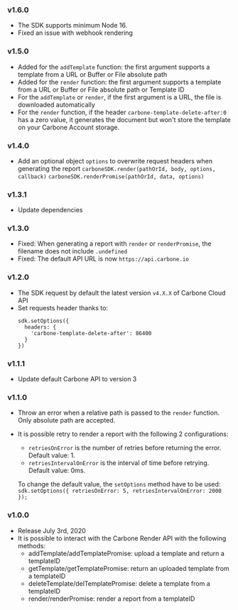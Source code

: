 ### v1.6.0
  - The SDK supports minimum Node 16.
  - Fixed an issue with webhook rendering

### v1.5.0
  - Added for the `addTemplate` function: the first argument supports a template from a URL or Buffer or File absolute path
  - Added for the `render` function: the first argument supports a template from a URL or Buffer or File absolute path or Template ID
  - For the `addTemplate` or `render`, if the first argument is a URL, the file is downloaded automatically
  - For the `render` function, if the header `carbone-template-delete-after:0` has a zero value, it generates the document but won't store the template on your Carbone Account storage.

### v1.4.0
  - Add an optional object `options` to overwrite request headers when generating the report
    `carboneSDK.render(pathOrId, body, options, callback)` 
    `carboneSDK.renderPromise(pathOrId, data, options)` 

### v1.3.1
  - Update dependencies

### v1.3.0
  - Fixed: When generating a report with `render` or `renderPromise`, the filename does not include `.undefined`
  - Fixed: The default API URL is now `https://api.carbone.io`

### v1.2.0
  - The SDK request by default the latest version `v4.X.X` of Carbone Cloud API
  - Set requests header thanks to:
    ```
    sdk.setOptions({
      headers: {
        'carbone-template-delete-after': 86400
      }
    })
    ```

### v1.1.1
  - Update default Carbone API to version 3

### v1.1.0
  - Throw an error when a relative path is passed to the `render` function. Only absolute path are accepted.
  - It is possible retry to render a report with the following 2 configurations:
    - `retriesOnError` is the number of retries before returning the error. Default value: 1.
    - `retriesIntervalOnError` is the interval of time before retrying. Default value: 0ms.

    To change the default value, the `setOptions` method have to be used: `sdk.setOptions({ retriesOnError: 5, retriesIntervalOnError: 2000 });`

### v1.0.0
  - Release July 3rd, 2020
  - It is possible to interact with the Carbone Render API with the following methods:
    - addTemplate/addTemplatePromise: upload a template and return a templateID
    - getTemplate/getTemplatePromise: return an uploaded template from a templateID
    - deleteTemplate/delTemplatePromise: delete a template from a templateID
    - render/renderPromise: render a report from a templateID

